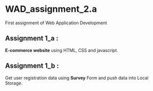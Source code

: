 # WAD_assignment_2.a
First assignment of Web Application Development

## Assignment 1_a :
<b>E-commerce website</b> using HTML, CSS and javascript.

## Assignment 1_b : 
Get user registration data using <b>Survey</b> Form and push data into Local Storage.
